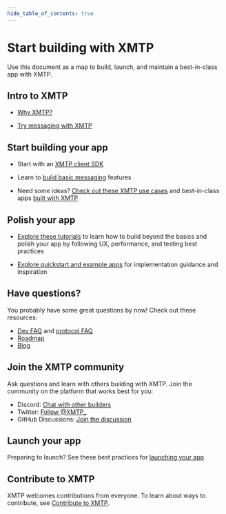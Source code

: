 ```yaml
---
hide_table_of_contents: true
---
```


# Start building with XMTP

Use this document as a map to build, launch, and maintain a best-in-class app with XMTP.

## Intro to XMTP

- [Why XMTP?](/docs/introduction)

- [Try messaging with XMTP](/docs/introduction#try-messaging-with-xmtp)

## Start building your app

- Start with an [XMTP client SDK](/docs/build/get-started)

- Learn to [build basic messaging](/docs/build/get-started) features

- Need some ideas? [Check out these XMTP use cases](/docs/use-cases/messaging) and best-in-class apps [built with XMTP](/built-with-xmtp)

## Polish your app

- [Explore these tutorials](/docs/tutorials/performance) to learn how to build beyond the basics and polish your app by following UX, performance, and testing best practices

- [Explore quickstart and example apps](/docs/build/get-started#quickstarts-) for implementation guidance and inspiration

## Have questions?

You probably have some great questions by now! Check out these resources:

- [Dev FAQ](/docs/dev-faqs) and [protocol FAQ](/docs/faq)
- [Roadmap](/roadmap)
- [Blog](/blog)

## Join the XMTP community

Ask questions and learn with others building with XMTP. Join the community on the platform that works best for you:

- Discord: [Chat with other builders](https://discord.gg/xmtp)
- Twitter: [Follow @XMTP\_](https://twitter.com/xmtp_)
- GitHub Discussions: [Join the discussion](https://github.com/orgs/xmtp/discussions)

## Launch your app

Preparing to launch? See these best practices for [launching your app](/docs/tutorials/launch)

## Contribute to XMTP

XMTP welcomes contributions from everyone. To learn about ways to contribute, see [Contribute to XMTP](/docs/contribute).
